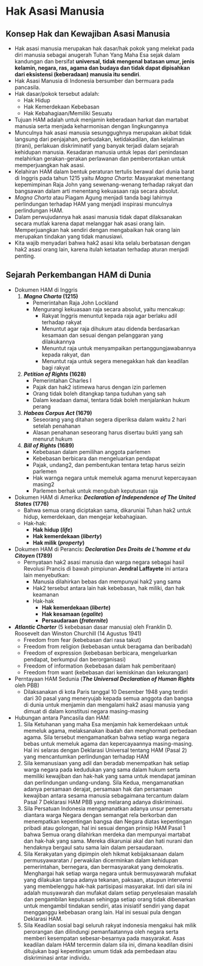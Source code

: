 # Hak Asasi Manusia

## Konsep Hak dan Kewajiban Asasi Manusia
- Hak asasi manusia merupakan hak dasar/hak pokok yang melekat pada diri manusia sebagai anugerah Tuhan Yang Maha Esa sejak dalam kandungan dan bersifat **universal, tidak mengenal batasan umur, jenis kelamin, negara, ras, agama dan budaya dan tidak dapat dipisahkan dari eksistensi (keberadaan) manusia itu sendiri**.
- Hak Asasi Manusia di Indonesia bersumber dan bermuara pada pancasila.
- Hak dasar/pokok tersebut adalah:
    - Hak Hidup
    - Hak Kemerdekaan Kebebasan
    - Hak Kebahagiaan/Memiliki Sesuatu
- Tujuan HAM adalah untuk menjamin keberadaan harkat dan martabat manusia serta menjada keharmonisan dengan lingkungannya
- Munculnya hak asasi manusia sesunggughnya merupakan akibat tidak langsung dari penjajahan, perbudakan, ketidakadilan, dan kelaliman (tirani), perlakuan diskriminatif yang banyak terjadi dalam sejarah kehidupan manusia. Kesadaran manusia untuk lepas dari penindasan melahirkan gerakan-gerakan perlawanan dan pemberontakan untuk memperjuangkan hak asasi.
- Kelahiran HAM dalam bentuk peraturan tertulis berawal dari dunia barat di Inggris pada tahun 1215 yaitu *Magna Charta*: Masyarakat menentang kepemimpinan Raja John yang sewenang-wenang terhadap rakyat dan bangsawan dalam arti menentang kekuasaan raja secara absolut.
- *Magna Charta* atau Piagam Agung menjadi tanda bagi lahirnya perlindungan terhadap HAM yang menjadi inspirasi munculnya perlindungan HAM.
- Dalam perwujudannya hak asasi manusia tidak dapat dilaksanakan secara mutlak karena dapat melanggar hak asasi orang lain. Memperjuangkan hak sendiri dengan mengabaikan hak orang lain merupakan tindakan yang tidak manusiawi.
- Kita wajib menyadari bahwa hak2 asasi kita selalu berbatasan dengan hak2 asasi orang lain, karena itulah ketaatan terhadap aturan menjadi penting.

## Sejarah Perkembangan HAM di Dunia
- Dokumen HAM di Inggris
    1. ***Magna Charta* (1215)**
        - Pemerintahan Raja John Lockland
        - Mengurangi kekuasaan raja secara absolut, yaitu mencakup:
            - Rakyat Inggris menuntut kepada raja agar berlaku adil terhadap rakyat
            - Menuntut agar raja dihukum atau didenda berdasarkan kesamaan dan sesuai dengan pelanggaran yang dilakukannya
            - Menuntut raja untuk menyampaikan pertanggungjawabannya kepada rakyat, dan
            - Menuntut raja untuk segera menegakkan hak dan keadilan bagi rakyat
    2. ***Petition of Rights* (1628)**
        - Pemerintahan Charles I
        - Pajak dan hak2 istimewa harus dengan izin parlemen
        - Orang tidak boleh ditangkap tanpa tuduhan yang sah
        - Dalam keadaan damai, tentara tidak boleh menjalankan hukum perang
    3. ***Habeas Corpus Act* (1679)**
        - Seseorang yang ditahan segera diperiksa dalam waktu 2 hari setelah penahanan
        - Alasan penahanan seseorang harus disertau bukti yang sah menurut hukum
    4. ***Bill of Rights* (1689)**
        - Kebebasan dalam pemilihan anggota parlemen
        - Kebebasan berbicara dan mengeluarkan pendapat
        - Pajak, undang2, dan pembentukan tentara tetap harus seizin parlemen
        - Hak warnga negara untuk memeluk agama menurut kepercayaan masing2
        - Parlemen berhak untuk mengubah keputusan raja
- Dokumen HAM di Amerika: ***Declaration of Independence of The United States* (1776)**
    - Bahwa semua orang diciptakan sama, dikaruniai Tuhan hak2 untuk hidup, kemerdekaan, dan mengejar kebahagiaan.
    - Hak-hak:
        - **Hak hidup (*life*)**
        - **Hak kemerdekaan (*liberty*)**
        - **Hak milik (*property*)**
- Dokumen HAM di Perancis: ***Declaration Des Droits de L'homme et du Citoyen* (1789)**
    - Pernyataan hak2 asasi manusia dan warga negara sebagai hasil Revolusi Prancis di bawah pimpiunan **Jendral Laffayete** ini antara lain menyebutkan:
        - Manusia dilahirkan bebas dan mempunyai hak2 yang sama
        - Hak2 tersebut antara lain hak kebebasan, hak miliki, dan hak keamanan
        - Hak-hak
            - **Hak kemerdekaan (*liberte*)**
            - **Hak kesamaan (*egalite*)**
            - **Persaudaraan (*fraternite*)**
- ***Atlantic Charter*** (5 kebebasan dasar manusia) oleh Franklin D. Roosevelt dan Winston Churchill (14 Agustus 1941)
    - Freedom from fear (kebebasan dari rasa takut)
    - Freedom from religion (kebebasan untuk beragama dan beribadah)
    - Freedom of expression (kebebasan berbicara, mengeluarkan pendapat, berkumpul dan berorganisasi)
    - Freedom of information (kebebasan dalam hak pemberitaan)
    - Freedom from want (kebebasan dari kemiskinan dan kekurangan)
- Perntayaan HAM Sedunia (***The Universal Declaration of Human Rights*** oleh PBB)
    - Dilaksanakan di kota Paris tanggal 10 Desember 1948 yang terdiri dari 30 pasal yang meneryujab kepada semua anggota dan bangsa di dunia untuk menjamin dan mengalami hak2 asasi manusia yang dimuat di dalam konstitusi negara masing-masing
- Hubungan antara Pancasila dan HAM:
    1. Sila Ketuhanan yang maha Esa menjamin hak kemerdekaan untuk memeluk agama, melaksanakan ibadah dan menghormati perbedaan agama. Sila tersebut mengamanatkan bahwa setiap warga negara bebas untuk memeluk agama dan kepercayaannya masing-masing. Hal ini selaras dengan Deklarasi Universal tentang HAM (Pasal 2) yang mencantumkan perlindungan terhadap HAM
    2. Sila kemanusiaan yang adil dan beradab menempatkan hak setiap warga negara pada kedudukan yang sama dalam hukum serta memiliki kewajiban dan hak-hak yang sama untuk mendapat jaminan dan perlindungan undang-undang. Sila Kedua, mengamanatkan adanya persamaan derajat, persamaan hak dan persamaan kewajiban antara sesama manusia sebagaimana tercantum dalam Pasal 7 Deklarasi HAM PBB yang melarang adanya diskriminasi.
    3. Sila Persatuan Indonesia mengamanatkan adanya unsur pemersatu diantara warga Negara dengan semangat rela berkorban dan menempatkan kepentingan bangsa dan Negara diatas kepentingan pribadi atau golongan, hal ini sesuai dengan prinsip HAM Pasal 1 bahwa Semua orang dilahirkan merdeka dan mempunyai martabat dan hak-hak yang sama. Mereka dikaruniai akal dan hati nurani dan hendaknya bergaul satu sama lain dalam persaudaraan.
    4. Sila Kerakyatan yang dipimpin oleh hikmat kebijaksanaan dalam permusyawaratan / perwakilan dicerminkan dalam kehidupan pemerintahan, bernegara, dan bermasyarakat yang demokratis. Menghargai hak setiap warga negara untuk bermusyawarah mufakat yang dilakukan tanpa adanya tekanan, paksaan, ataupun intervensi yang membelenggu hak-hak partisipasi masyarakat. Inti dari sila ini adalah musyawarah dan mufakat dalam setiap penyelesaian masalah dan pengambilan keputusan sehingga setiap orang tidak dibenarkan untuk mengambil tindakan sendiri, atas inisiatif sendiri yang dapat mengganggu kebebasan orang lain. Hal ini sesuai pula dengan Deklarasi HAM.
    5. Sila Keadilan sosial bagi seluruh rakyat indonesia mengakui hak milik perorangan dan dilindungi pemanfaatannya oleh negara serta memberi kesempatan sebesar-besarnya pada masyarakat. Asas keadilan dalam HAM tercermin dalam sila ini, dimana keadilan disini ditujukan bagi kepentingan umum tidak ada pembedaan atau diskriminasi antar individu.